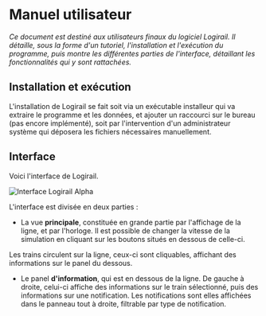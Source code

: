 # Manuel utilisateur

_Ce document est destiné aux utilisateurs finaux du logiciel Logirail. Il détaille, sous la forme d'un tutoriel, l'installation et l'exécution du programme, puis montre les différentes parties de l'interface, détaillant les fonctionnalités qui y sont rattachées._

## Installation et exécution

L'installation de Logirail se fait soit via un exécutable installeur qui va extraire le programme et les données, et ajouter un raccourci sur le bureau (pas encore implémenté), soit par l'intervention d'un administrateur système qui déposera les fichiers nécessaires manuellement.

## Interface

Voici l'interface de Logirail.

![Interface Logirail Alpha](http://uinelj.eu/misc/Logirail/gui.jpg)

L'interface est divisée en deux parties :

  * La vue __principale__, constituée en grande partie par l'affichage de la ligne, et par l'horloge. Il est possible de changer la vitesse de la simulation en cliquant sur les boutons situés en dessous de celle-ci.

  Les trains circulent sur la ligne, ceux-ci sont cliquables, affichant des informations sur le panel du dessous.

  * Le panel __d'information__, qui est en dessous de la ligne. De gauche à droite, celui-ci affiche des informations sur le train sélectionné, puis des informations sur une notification. Les notifications sont elles affichées dans le panneau tout à droite, filtrable par type de notification.  
